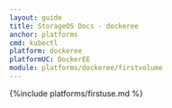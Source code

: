 ```yaml
---
layout: guide
title: StorageOS Docs - dockeree
anchor: platforms
cmd: kubectl
platform: dockeree
platformUC: DockerEE
module: platforms/dockeree/firstvolume
---
```


{%include platforms/firstuse.md %}
